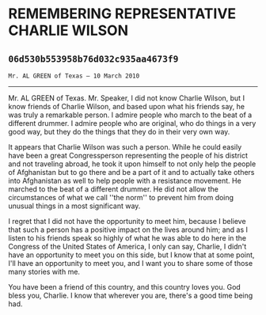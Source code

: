 # REMEMBERING REPRESENTATIVE CHARLIE WILSON
## `06d530b553958b76d032c935aa4673f9`
`Mr. AL GREEN of Texas — 10 March 2010`

---


Mr. AL GREEN of Texas. Mr. Speaker, I did not know Charlie Wilson, 
but I know friends of Charlie Wilson, and based upon what his friends 
say, he was truly a remarkable person. I admire people who march to the 
beat of a different drummer. I admire people who are original, who do 
things in a very good way, but they do the things that they do in their 
very own way.

It appears that Charlie Wilson was such a person. While he could 
easily have been a great Congressperson representing the people of his 
district and not traveling abroad, he took it upon himself to not only 
help the people of Afghanistan but to go there and be a part of it and 
to actually take others into Afghanistan as well to help people with a 
resistance movement. He marched to the beat of a different drummer. He 
did not allow the circumstances of what we call ''the norm'' to prevent 
him from doing unusual things in a most significant way.

I regret that I did not have the opportunity to meet him, because I 
believe that such a person has a positive impact on the lives around 
him; and as I listen to his friends speak so highly of what he was able 
to do here in the Congress of the United States of America, I only can 
say, Charlie, I didn't have an opportunity to meet you on this side, 
but I know that at some point, I'll have an opportunity to meet you, 
and I want you to share some of those many stories with me.

You have been a friend of this country, and this country loves you. 
God bless you, Charlie. I know that wherever you are, there's a good 
time being had.
